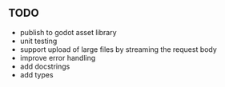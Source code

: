 ## TODO
- publish to godot asset library
- unit testing
- support upload of large files by streaming the request body
- improve error handling
- add docstrings
- add types

